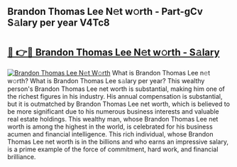 ## Brandon Thomas Lee N𝚎t w𝚘rth - Part-gCv S𝚊lary per year V4Tc8

# <h2><a href="http://gc4j2j.nevu.top/?p=Brandon+Thomas+Lee">🔗 👉🔴 Brandon Thomas Lee N𝚎t w𝚘rth - S𝚊lary</a></h2>

[![Brandon Thomas Lee N𝚎t W𝚘rth](https://i.imgur.com/Oavwk0R.jpeg)](http://gc4j2j.nevu.top/?p=Brandon+Thomas+Lee)
What is Brandon Thomas Lee n𝚎t w𝚘rth? What is Brandon Thomas Lee s𝚊lary per year?
This wealthy person's Brandon Thomas Lee net worth is substantial, making him one of the richest figures in his industry. His annual compensation is substantial, but it is outmatched by Brandon Thomas Lee net worth, which is believed to be more significant due to his numerous business interests and valuable real estate holdings. This wealthy man, whose Brandon Thomas Lee net worth is among the highest in the world, is celebrated for his business acumen and financial intelligence. This rich individual, whose Brandon Thomas Lee net worth is in the billions and who earns an impressive salary, is a prime example of the force of commitment, hard work, and financial brilliance.
